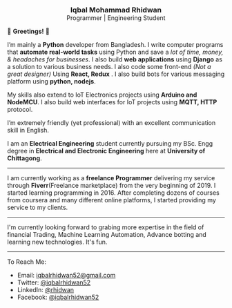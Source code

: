 <p align="center">
<!--   <img align="center" width="100" src='https://res.cloudinary.com/iqbalrhidwan/image/upload/ar_1:1,b_rgb:ffffff,bo_0px_solid_rgb:ff0000,c_fill,g_auto,r_max,w_1000/v1608792063/IMG_20200102_114525_qlghpr.jpg'/> -->
  <h3 align="center" style="margin-top:0; margin-bottom:0">Iqbal Mohammad Rhidwan</h3>
  <p style="margin-top:0" align="center">Programmer | Engineering Student </p>
</p>

:wave: **Greetings!** :wave:

I’m mainly a **Python** developer from Bangladesh. I write computer programs that **automate real-world tasks** using Python and save a *lot of time, money, & headaches for businesses*. I also build **web applications** using **Django** as a solution to various business needs. I also code some front-end *(Not a great designer)* Using **React, Redux** . I also build bots for various messaging platform using **python, nodejs**.

My skills also extend to IoT Electronics projects using **Arduino and NodeMCU**. I also build web interfaces for IoT projects using **MQTT, HTTP** protocol.
 
I’m extremely friendly (yet professional) with an excellent communication skill in English.
 
I am an **Electrical Engineering** student currently pursuing my BSc. Engg degree in **Electrical and Electronic Engineering** here at **University of Chittagong**. 
 
---
I am currently working as a **freelance Programmer** delivering my service through **Fiverr**(Freelance marketplace) from the very beginning of 2019. I started learning programming in 2016. After completing dozens of courses from coursera and many different online platforms, I started providing my service to my clients.

---
I'm currently looking forward to grabing more expertise in the field of financial Trading, Machine Learning Automation, Advance botting and learning new technologies. It's fun.

---
To Reach Me:
* Email: [iqbalrhidwan52@gmail.com](mailto:iqbalrhidwan52@gmail.com?subject=Nice%20Meeting%20You,%20Iqbal!)
* Twitter: [@iqbalrhidwan52](https://twitter.com/iqbalrhidwan52)
* LinkedIn: [@rhidwan](https://www.linkedin.com/in/rhidwan/)
* Facebook: [@iqbalrhidwan52](https://www.facebook.com/iqbalrhidwan52)

